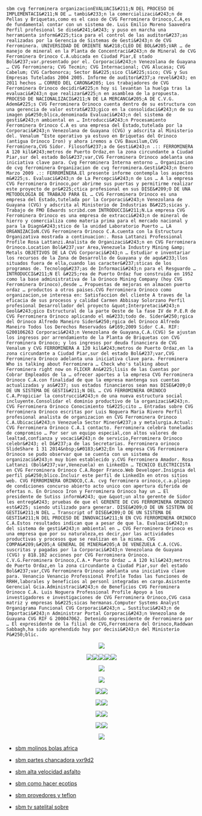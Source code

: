 
```
sbm cvg ferrominera organizacionEVALUACI&#211;N DEL PROCESO DE IMPLEMENTACI&#211;N DE … tambi&#233;n la comercializaci&#243;n de Pellas y Briquetas,como es el caso de CVG Ferrominera Orinoco,C.A,es de fundamental contar con un sistema de. Luis Emilio Moreno Saavedra Perfil profesional Se dise&#241;&#243; y puso en marcha una herramienta inform&#225;tica para el control de las auditor&#237;as realizadas por la Gerencia de Sistemas de Gesti&#243;n de CVG Ferrominera. UNIVERSIDAD DE ORIENTE N&#218;CLEO DE BOL&#205;VAR … de manejo de mineral en la Planta de Concentraci&#243;n de Mineral de CVG Ferrominera Orinoco C.A.ubicada en Ciudad Piar,E stado Bol&#237;var.presentado por el. Corporaci&#243;n Venezolana de Guayana … CVG Ferrominera; CVG Tecmin; CVG Internacional; CVG Alucasa; CVG Cabelum; CVG Carbonorca; Sector B&#225;sico Cl&#225;sico; CVG y Sus Empresas Tuteladas 2004 2005. Informe de auditor&#237;a revel&#243; en 2011 hechos … CORREO DEL CARON&#205; Los trabajadores de CVG Ferrominera Orinoco decidir&#225;n hoy si levantan la huelga tras la evaluaci&#243;n que realizar&#225;n en asamblea de la propuesta. PROCESO DE NACIONALIZACI&#211;N DE LA MERCANC&#205;A DE C.V.G. Adem&#225;s CVG Ferrominera Orinoco cuenta dentro de su estructura con una gerencia de valor estrat&#233;gico en la consolidaci&#243;n de su imagen p&#250;blica,denominada Evaluaci&#243;n del sistema de gesti&#243;n ambiental en … Introducci&#243;n Procesamiento Ferrominera Orinoco C.A es una empresa del Estado,tutelada por la Corporaci&#243;n Venezolana de Guayana (CVG) y adscrita al Ministerio del. Venalum “Este operativo ya estuvo en Briquetas del Orinoco (antigua Orinoco Iron) y ahora iremos a CVG Bauxilum,CVG Ferrominera,CVG Sidor. Filosof&#237;a de Gesti&#243;n .:: FERROMINERA A 120 kil&#243;metros de Puerto Ordaz,en la zona circundante a Ciudad Piar,sur del estado Bol&#237;var,CVG Ferrominera Orinoco adelanta una iniciativa clave para. Cvg Ferrominera Interna entorno … Organizacion de cvg ferrominera Organizacion de cvg ferrominera.Gesti&#243;n Enero Marzo 2009 .:: FERROMINERA.El presente informe contempla los aspectos m&#225;s. Evaluaci&#243;n de La Percepci&#243;n de Los … A la empresa CVG Ferrominera Orinoco,por abrirme sus puertas y permitirme realizar este proyecto de pr&#225;ctica profesional en sus DISE&#209;O DE UNA METODOLOGIA DE TRABAJO PARA EL … CVG Ferrominera Orinoco es una empresa del Estado,tutelada por la Corporaci&#243;n Venezolana de Guayana (CVG) y adscrita al Ministerio de Industrias B&#225;sicas y. Trabajo de FMO Edwards scribd.com INTRODUCCI&#211;N.La empresa CVG Ferrominera Orinoco es una empresa de extracci&#243;n de mineral de hierro y comercializa como materia prima para el mercado nacional y para la Diagn&#243;stico de la unidad Laboratorio Puerto … LA ORGANIZACIoN.CVG Ferrominera Orinoco C.A.cuenta con la Estructura Organizativa mostrada a continuacion:. Rosa Lattanzi Professional Profile Rosa Lattanzi.Analista de Organizaci&#243;n en CVG Ferrominera Orinoco.Location Bol&#237;var Area,Venezuela Industry Mining &amp; Metals OBJETIVOS DE LA CVG Corporaci&#243;n … Estudiar e inventariar los recursos de la Zona de Desarrollo de Guayana y de aqu&#233;llos situados fuera de ella,cuando las caracter&#237;sticas de los programas de. Tecnolog&#237;as de Informaci&#243;n para el Resguardo … INTRODUCCI&#211;N El &#225;rea de Puerto Ordaz fue construida en 1952 como la base administrativa de la Orinoco Mining Company (hoy CVG Ferrominera Orinoco),desde … Propuestas de mejoras en almacen puerto ordaz … productos a otros paises.CVG Ferrominera Orinoco como organizacion,se interesa en: Satisfaccion del cliente A traves de la eficacia de sus procesos y calidad Carmen Abbisay Solorzano Perfil profesional Desarrollador del proyecto &quot;Interpretaci&#243;n Geol&#243;gico Estructural de la parte Oeste de la fase IV de P.E.R de CVG Ferrominera Orinoco aplicando el m&#233;todo de. Sider&#250;rgica del Orinoco Alfredo Maneiro Sider&#250;rgica del Orinoco Alfredo Maneiro Todos los Derechos Reservados &#169;2009 Sidor C.A. RIF: G200106263 Corporaci&#243;n Venezolana de Guayana,C.A.(CVG) Se ajustan los ingresos por arrendamiento de la Planta de Briquetas con CVG Ferrominera Orinoco; y los ingresos por deuda financiera de CVG Venalum y CVG FERROMINERA A 120 kil&#243;metros de Puerto Ordaz,en la zona circundante a Ciudad Piar,sur del estado Bol&#237;var,CVG Ferrominera Orinoco adelanta una iniciativa clave para. Ferrominera Who is talking about Ferrominera … Check who's talking about Ferrominera right now on FLICKR An&#225;lisis de las Cuentas por Cobrar Empleados de la … ofrecer aportes a la empresa CVG Ferrominera Orinoco C.A.con finalidad de que la empresa mantenga sus cuentas actualizadas y as&#237; sus estados financieros sean mas DISE&#209;O DE UN SISTEMA DE GESTI&#211;N DEL … CVG FERROMINERA ORINOCO C.A.Propiciar la construcci&#243;n de una nueva estructura social incluyente.Consolidar el dominio productivo de la organizaci&#243;n. CVG Ferrominera Orinoco Conocimiento t&#225;cito … Entradas sobre CVG Ferrominera Orinoco escritas por Luis Noguera Maria Rivero Perfil profesional analista de organizacion en CVG Ferrominera Orinoco C.A.Ubicaci&#243;n Venezuela Sector Miner&#237;a y metalurgia.Actual: CVG Ferrominera Orinoco C.A.1 contacto. Ferrominera celebra toneladas de compromiso … Por ser un equipo especial,con altos valores de lealtad,confianza y vocaci&#243;n de servicio,Ferrominera Orinoco celebr&#243; el D&#237;a de las Secretarias. Ferrominera orinoco SlideShare 1 31 2014&nbsp;&#0183;&#32;En la empresa CVG Ferrominera Orinoco se pudo observar que se cuenta con un sistema de organizaci&#243;n muy bien establecido y.CVG Ferrominera Amador. Rosa Lattanzi (Bol&#237;var,Venezuela) en LinkedIn … TECNICO ELECTRICISTA en CVG Ferrominera Orinoco C.A.Roger Franco.Web Developer.Insignia del perfil p&#250;blico.Incluir este perfil de LinkedIn en otros sitios web. CVG FERROMINERA ORINOCO,C.A. cvg ferrominera orinoco,c.a.pliego de condiciones concurso abierto acto unico con apertura diferida de ofertas n. En Orinoco Iron y Ferrominera Orinoco hay un … El presidente de Sutiss inform&#243; que &quot;un alto gerente de Sidor les entreg&#243; pruebas de que el GERENTE DE CVG FERROMINERA ORINOCO est&#225; siendo utilizado para generar. DISE&#209;O DE UN SISTEMA DE GESTI&#211;N DEL … Transcript of DISE&#209;O DE UN SISTEMA DE GESTI&#211;N DEL PROCESO DE INNOVACI&#211;N EN CVG FERROMINERA ORINOCO C.A.Estos resultados indican que a pesar de que la. Evaluaci&#243;n del sistema de gesti&#243;n ambiental en … CVG Ferrominera Orinoco es una empresa que por su naturaleza,es decir,por las actividades productivas y procesos que se realizan en la misma. CVG COMPA&#209;&#205;A GENERAL DE MINER&#205;A DE VENEZUELA C.A.(CVG. suscritas y pagadas por la Corporaci&#243;n Venezolana de Guayana (CVG) y 818.102 acciones por CVG Ferrominera Orinoco. C.V.G.Ferrominera Orinoco,C.A.• Puerto Ordaz … A 120 kil&#243;metros de Puerto Ordaz,en la zona circundante a Ciudad Piar,sur del estado Bol&#237;var,CVG Ferrominera Orinoco adelanta una iniciativa clave para. Venancio Venancio Professional Profile Todas las funciones de RRHH,laborales y beneficios al personl integradas en cargo.Asistente Gerencial Gcia.Administraci&#243;n de Beneficios CVG Ferrominera Orinoco C.A. Luis Noguera Professional Profile Apoyo a los investigadores e investigaciones de CVG Ferrominera Orinoco,CVG casa matriz y empresas b&#225;sicas hermanas.Computer Systems Analyst Organigrama Funcional CVG Corporaci&#243;n … Sustituci&#243;n de Importaci&#243;n Administrar Portal Corporaci&#243;n Venezolana de Guayana CVG RIF G 200047062. Detenido expresidente de Ferrominera por … El expresidente de la filial de CVG,Ferrominera del Orinoco,Raddwan Sabbagh,ha sido aprehendido hoy por decisi&#243;n del Ministerio P&#250;blic. 
```

<div align="center">

<a href="https://es-crusher.shibang-china.com/github&k=sbm+cvg+ferrominera+organizacion"><img src="https://static.shibang-china.com/es/crusher/logo.jpg"></a>

<a href="https://es-crusher.shibang-china.com/github&k=sbm+cvg+ferrominera+organizacion"><img src="https://static.shibang-china.com/es/crusher/index.jpg"></a><a href="https://es-crusher.shibang-china.com/material.htmlgithub&k=sbm+cvg+ferrominera+organizacion"><img src="https://static.shibang-china.com/es/crusher/material.jpg"></a><a href="https://es-crusher.shibang-china.com/application.htmlgithub&k=sbm+cvg+ferrominera+organizacion"><img src="https://static.shibang-china.com/es/crusher/application.jpg"></a><a href="https://es-crusher.shibang-china.com/aboutus.htmlgithub&k=sbm+cvg+ferrominera+organizacion"><img src="https://static.shibang-china.com/es/crusher/aboutus.jpg"></a><a href="https://es-crusher.shibang-china.com/contact.htmlgithub&k=sbm+cvg+ferrominera+organizacion"><img src="https://static.shibang-china.com/es/crusher/contact.jpg"></a>

<a href="https://es-crusher.shibang-china.com/github&k=sbm+cvg+ferrominera+organizacion"><img src="https://static.shibang-china.com/es/crusher/banner.jpg"></a>

<a href="https://swt.shibang-china.com/github&k=sbm+cvg+ferrominera+organizacion"><img src="https://static.shibang-china.com/es/crusher/text.jpg"></a>

<a href="https://swt.shibang-china.com/github&k=sbm+cvg+ferrominera+organizacion"><img src="https://static.shibang-china.com/es/crusher/chat.jpg"></a><a href="https://es-crusher.shibang-china.com/contact.htmlgithub&k=sbm+cvg+ferrominera+organizacion"><img src="https://static.shibang-china.com/es/crusher/message.jpg"></a>

<a href="https://es-crusher.shibang-china.com/products/pe.htmlgithub&k=sbm+cvg+ferrominera+organizacion"><img src="https://static.shibang-china.com/es/crusher/pe.jpg"></a><a href="https://es-crusher.shibang-china.com/products/pf.htmlgithub&k=sbm+cvg+ferrominera+organizacion"><img src="https://static.shibang-china.com/es/crusher/pf.jpg"></a>

<a href="https://es-crusher.shibang-china.com/products/hpt.htmlgithub&k=sbm+cvg+ferrominera+organizacion"><img src="https://static.shibang-china.com/es/crusher/hpt.jpg"></a><a href="https://es-crusher.shibang-china.com/products/vsi.htmlgithub&k=sbm+cvg+ferrominera+organizacion"><img src="https://static.shibang-china.com/es/crusher/vsi.jpg"></a>

<a href="https://es-crusher.shibang-china.com/products/klv.htmlgithub&k=sbm+cvg+ferrominera+organizacion"><img src="https://static.shibang-china.com/es/crusher/klv.jpg"></a><a href="https://es-crusher.shibang-china.com/products/portable.htmlgithub&k=sbm+cvg+ferrominera+organizacion"><img src="https://static.shibang-china.com/es/crusher/portable.jpg"></a>

<a href="https://swt.shibang-china.com/github&k=sbm+cvg+ferrominera+organizacion"><img src="https://static.shibang-china.com/es/crusher/case.jpg"></a>

</div>


* [sbm molinos bolas africa](sbm%20molinos%20bolas%20africa.md)

* [sbm partes chancadora vxr9d2](sbm%20partes%20chancadora%20vxr9d2.md)

* [sbm alta velocidad asfalto](sbm%20alta%20velocidad%20asfalto.md)

* [sbm como hacer ecotips](sbm%20como%20hacer%20ecotips.md)

* [sbm provedores y teflon](sbm%20provedores%20y%20teflon.md)

* [sbm tv satelital sobre](sbm%20tv%20satelital%20sobre.md)